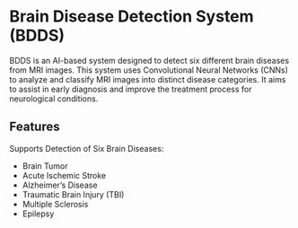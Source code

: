 # Brain Disease Detection System (BDDS)
BDDS is an AI-based system designed to detect six different brain diseases from MRI images. This system uses Convolutional Neural Networks (CNNs) to analyze and classify MRI images into distinct disease categories. It aims to assist in early diagnosis and improve the treatment process for neurological conditions.

## Features
Supports Detection of Six Brain Diseases:
- Brain Tumor
- Acute Ischemic Stroke
- Alzheimer’s Disease
- Traumatic Brain Injury (TBI)
- Multiple Sclerosis
- Epilepsy
